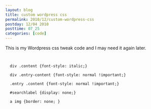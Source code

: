 ```yaml
---
layout: blog
title: custom wordpress css
permalink: 2010/12/custom-wordpress-css
postday: 12/04 2010
posttime: 07_25
categories: [code]
---
```


<p>This is my Wordpress css tweak code and I may need it again later.</p>
<p><code><br />
  div .content {font-style: italic;}<br />
  div .entry-content {font-style: normal !important;}<br />
  .entry .content {font-style: normal !important;}<br />
  #searchlabel {display: none;}<br />
  a img {border: none; }<br />
</code></p>

